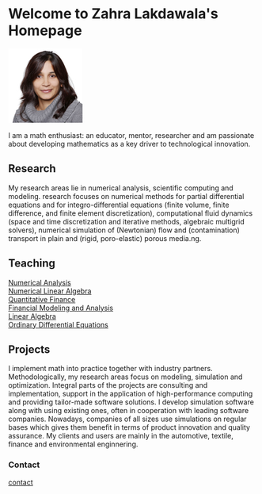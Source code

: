 # Welcome to Zahra Lakdawala's Homepage

![Image](/images/lakdawala_zahra.jpg)

I am a math enthusiast: an educator, mentor, researcher and am passionate about developing mathematics as a key driver to technological innovation. 

## Research
My research areas lie in numerical analysis, scientific computing and modeling. research focuses on numerical methods for partial differential equations and for integro-differential equations (finite volume, finite difference, and finite element discretization), computational fluid dynamics (space and time discretization and iterative methods, algebraic multigrid solvers), numerical simulation of (Newtonian) flow and (contamination) transport in plain and (rigid, poro-elastic) porous media.ng.

## Teaching
[Numerical Analysis](/numerical_analysis.md)<br />
[Numerical Linear Algebra]()<br />
[Quantitative Finance]()<br />
[Financial Modeling and Analysis]()<br />
[Linear Algebra]()<br />
[Ordinary Differential Equations]()<br />


## Projects
I implement math into practice together with industry partners. Methodologically, my research areas focus on modeling, simulation and optimization. Integral parts of the projects are consulting and implementation, support in the application of high-performance computing and providing tailor-made software solutions. I develop simulation software along with using existing ones, often in cooperation with leading software companies. Nowadays, companies of all sizes use simulations on regular bases which gives them benefit in terms of product innovation and quality assurance. My clients and users are mainly in the automotive, textile, finance and environmental enginnering.
### Contact

[contact](https://support.github.com/contact)
